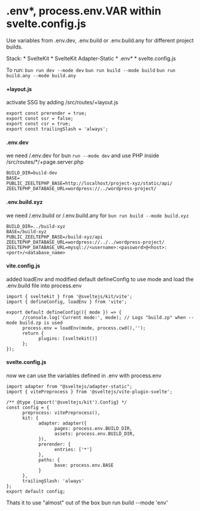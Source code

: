 # .env*, process.env.VAR within svelte.config.js
Use variables from .env.dev, .env.build or .env.build.any for different project builds.

Stack:
      * SvelteKit 
      * SvelteKit Adapter-Static
      * .env*
      * svelte.config.js

To run:
      `bun run dev --mode dev`
      `bun run build --mode build`
      `bun run build.any --mode build.any`


#### +layout.js
activate SSG by adding /src/routes/+layout.js
```
export const prerender = true;
export const ssr = false;
export const csr = true;
export const trailingSlash = 'always';
```


#### .env.dev
we need /.env.dev for bun `run --mode dev`
and use PHP inside /src/routes/*/+page.server.php
```
BUILD_DIR=build-dev
BASE=
PUBLIC_ZEELTEPHP_BASE=http://localhost/project-xyz/static/api/
ZEELTEPHP_DATABASE_URL=wordpress://../wordpress-project/
```

#### .env.build.xyz
we need /.env.build or /.env.build.any for `bun run build --mode build.xyz`
```
BUILD_DIR=../build-xyz
BASE=/build-xyz
PUBLIC_ZEELTEPHP_BASE=/build-xyz/api
ZEELTEPHP_DATABASE_URL=wordpress://../../wordpress-project/
ZEELTEPHP_DATABASE_URL=mysql://<username>:<password>@<host>:<port>/<database_name>
```

#### vite.config.js
added loadEnv and modified default defineConfig to use mode and load the .env.build file into process.env
```JS
import { sveltekit } from '@sveltejs/kit/vite';
import { defineConfig, loadEnv } from 'vite';

export default defineConfig(({ mode }) => {
      //console.log('Current mode:', mode); // Logs "build.zp" when --mode build.zp is used
      process.env = loadEnv(mode, process.cwd(),'');
      return {
            plugins: [sveltekit()]
      };
});
```

#### svelte.config.js
now we can use the variables defined in .env with process.env
```JS
import adapter from "@sveltejs/adapter-static";
import { vitePreprocess } from '@sveltejs/vite-plugin-svelte';

/** @type {import('@sveltejs/kit').Config} */
const config = {
      preprocess: vitePreprocess(),
      kit: {
            adapter: adapter({
                  pages: process.env.BUILD_DIR,
                  assets: process.env.BUILD_DIR,
            }),
            prerender: {
                  entries: ['*']
            },
            paths: {
                  base: process.env.BASE
            }
      },
      trailingSlash: 'always'
};
export default config;
```


Thats it to use "almost" out of the box bun run build --mode 'env'
